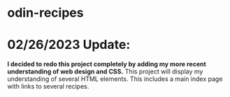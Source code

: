 # odin-recipes

<h1>02/26/2023 Update:</h1>
<strong>I decided to redo this project completely by adding my more recent understanding of web design and CSS.</strong>
<break>
This project will display my understanding of several HTML elements. This includes a main index page with links to several recipes.